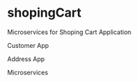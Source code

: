 # shopingCart
Microservices for Shoping Cart Application


Customer App

Address App

Microservices 
